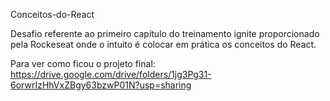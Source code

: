 Conceitos-do-React

Desafio referente ao primeiro capítulo do treinamento ignite proporcionado pela Rockeseat onde o intuito é colocar em prática os conceitos do React.

Para ver como ficou o projeto final: https://drive.google.com/drive/folders/1jg3Pg31-6orwrIzHhVxZBgy63bzwP01N?usp=sharing
